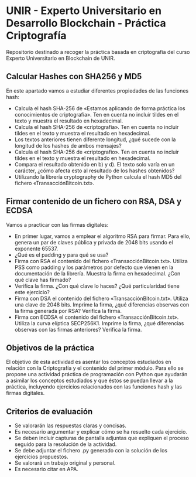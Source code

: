 # UNIR - Experto Universitario en Desarrollo Blockchain - Práctica Criptografía

Repositorio destinado a recoger la práctica basada en criptografía del curso Experto Universitario en Blockchain de UNIR.

## Calcular Hashes con SHA256 y MD5

En este apartado vamos a estudiar diferentes propiedades de las funciones hash:

* Calcula el hash SHA-256 de «Estamos aplicando de forma práctica los conocimientos de criptografia». Ten en cuenta no incluir tildes en el texto y muestra el resultado en hexadecimal.
* Calcula el hash SHA-256 de «criptografia». Ten en cuenta no incluir tildes en el texto y muestra el resultado en hexadecimal.
* Los textos anteriores tienen diferente longitud, ¿qué sucede con la longitud de los hashes de ambos mensajes?
* Calcula el hash SHA-256 de «criptografio». Ten en cuenta no incluir tildes en el texto y muestra el resultado en hexadecimal.
* Compara el resultado obtenido en b) y d). El texto solo varía en un carácter, ¿cómo afecta esto al resultado de los hashes obtenidos?
* Utilizando la librería cryptography de Python calcula el hash MD5 del fichero «TransacciónBitcoin.txt».

## Firmar contenido de un fichero con RSA, DSA y ECDSA

Vamos a practicar con las firmas digitales:

* En primer lugar, vamos a emplear el algoritmo RSA para firmar. Para ello, genera un par de claves pública y privada de 2048 bits usando el exponente 65537.
* ¿Qué es el padding y para qué se usa?
* Firma con RSA el contenido del fichero «TransacciónBitcoin.txt». Utiliza PSS como padding y los parámetros por defecto que vienen en la documentación de la librería. Muestra la firma en hexadecimal. ¿Con qué clave has firmado?
* Verifica la firma. ¿Con qué clave lo haces? ¿Qué particularidad tiene este ejercicio?
* Firma con DSA el contenido del fichero «TransacciónBitcoin.txt». Utiliza una clave de 2048 bits. Imprime la firma, ¿qué diferencias observas con la firma generada por RSA? Verifica la firma.
* Firma con ECDSA el contenido del fichero «TransacciónBitcoin.txt». Utiliza la curva elíptica SECP256K1. Imprime la firma, ¿qué diferencias observas con las firmas anteriores? Verifica la firma.

 
## Objetivos de la práctica

El objetivo de esta actividad es asentar los conceptos estudiados en relación con la Criptografía y el contenido del primer módulo. Para ello se propone una actividad práctica de programación con Python que ayudarán a asimilar los conceptos estudiados y que éstos se puedan llevar a la práctica, incluyendo ejercicios relacionados con las funciones hash y las firmas digitales.

## Criterios de evaluación

* Se valorarán las respuestas claras y concisas.
* Es necesario argumentar y explicar cómo se ha resuelto cada ejercicio.
* Se deben incluir capturas de pantalla adjuntas que expliquen el proceso seguido para la resolución de la actividad.
* Se debe adjuntar el fichero .py generado con la solución de los ejercicios propuestos.
* Se valorará un trabajo original y personal.
* Es necesario citar en APA.
